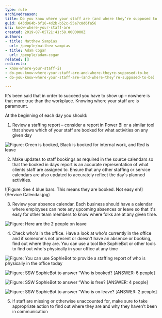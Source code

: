```yaml
---
type: rule
archivedreason: 
title: Do you know where your staff are (and where they’re supposed to be)?
guid: 643d964b-bf16-4d2b-b52c-55a7c8d6fa56
uri: know-where-your-staff-are
created: 2019-07-05T21:41:58.0000000Z
authors:
- title: Matthew Sampias
  url: /people/matthew-sampias
- title: Adam Cogan
  url: /people/adam-cogan
related: []
redirects:
- know-where-your-staff-is
- do-you-know-where-your-staff-are-and-where-theyre-supposed-to-be
- do-you-know-where-your-staff-are-(and-where-they’re-supposed-to-be)

---
```


It's been said that in order to succeed you have to show up – nowhere is that more true than the workplace. Knowing where your staff are is paramount.

<!--endintro-->

At the beginning of each day you should:

1. Review a staffing report – consider a report in Power BI or a similar tool that shows which of your staff are booked for what activities on any given day 
      
![Figure: Green is booked, Black is booked for internal work, and Red is leave](BookedInDays.jpg)  

2. Make updates to staff bookings as required in the source calendars so that the booked in days report is an accurate representation of what clients staff are assigned to. Ensure that any other staffing or service calendars are also updated to accurately reflect the day's planned activities.
      
![Figure: See 4 blue bars. This means they are booked. Not easy eh!](Service Calendar.jpg)  

3. Review your absence calendar. Each business should have a calendar where employees can note any upcoming absences or leave so that it's easy for other team members to know where folks are at any given time. 
      
![Figure: Here are the 2 people on leave](absences.jpg)  

4. Check who's in the office. Have a look at who's currently in the office and if someone's not present or doesn't have an absence or booking, find out where they are. You can use a tool like SophieBot or other tools to find out who's physically in your office at any time 
      
![Figure: You can use 
            SophieBot to provide a staffing report of who is physically in the office today](SophieBot.jpg)  

![Figure: SSW SophieBot to answer “Who is booked? [ANSWER: 6 people]](SophieBot-booked.jpg)  

![Figure: SSW SophieBot to answer “Who is free? [ANSWER: 4 people]](SophieBot-free.jpg)  

![Figure: SSW SophieBot to answer “Who is on leave? [ANSWER: 2 people]](SophieBot-leave.jpg)  

5. If staff are missing or otherwise unaccounted for, make sure to take appropriate action to find out where they are and why they haven't been in communication
